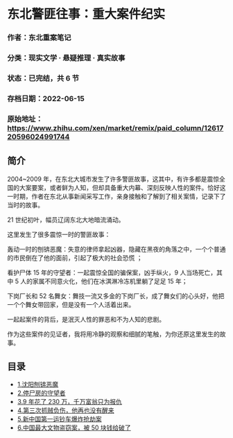 # 东北警匪往事：重大案件纪实

### 作者：东北重案笔记

### 分类：现实文学 · 悬疑推理 · 真实故事

### 状态：已完结，共 6 节

### 存档日期：2022-06-15

### 原始地址：https://www.zhihu.com/xen/market/remix/paid_column/1261720596024991744


## 简介
2004~2009 年，在东北大城市发生了许多警匪故事，这其中，有许多都是震惊全国的大案要案，或者鲜为人知，但却具备重大内幕、深刻反映人性的案件。恰好这一时期，作者在东北从事新闻采写工作，亲身接触和了解到了相关案情，记录下了当时的故事。


21 世纪初叶，幅员辽阔东北大地暗流涌动。


这里发生了很多震惊一时的警匪故事：


轰动一时的刨锛恶魔：失意的律师拿起凶器，隐藏在黑夜的角落之中，一个个普通的市民倒在了他的面前，引起了极大的社会恐慌 ；


看护尸体 15 年的守望者：一起震惊全国的骗保案，凶手纵火，9 人当场死亡，其中 5 人的家属不同意火化，他们在冰淇淋冷冻机里躺了足足 15 年；


下岗厂长和 52 名舞女：舞技一流又多金的下岗厂长，成了舞女们的心头好，他把一个个舞女带回家，但是没有一个人活着出来。


一起起案件的背后，是泯灭人性的罪恶和不为人知的悲剧。


作为这些案件的见证者，我将用冷静的观察和细腻的笔触，为你还原这里发生的故事。




## 目录
- [1.沈阳刨锛恶魔](1.沈阳刨锛恶魔.md)<!-- 2020-07-15 07:50 -->
- [2.停尸房的守望者](2.停尸房的守望者.md)<!-- 2020-07-15 04:02 -->
- [3.9 年花了 230 万，千万富翁只为报仇](3.9%20年花了%20230%20万，千万富翁只为报仇.md)<!-- 2020-07-15 09:03 -->
- [4.第三次抓贼负伤，他再也没有醒来](4.第三次抓贼负伤，他再也没有醒来.md)<!-- 2020-07-15 07:51 -->
- [5.新中国第一运钞车爆炸抢劫案](5.新中国第一运钞车爆炸抢劫案.md)<!-- 2020-07-15 07:52 -->
- [6.中国最大文物盗窃案，被 50 块钱给破了](6.中国最大文物盗窃案，被%2050%20块钱给破了.md)<!-- 2020-07-15 07:52 -->